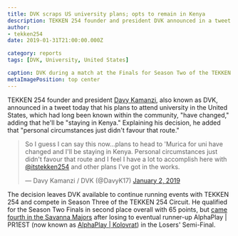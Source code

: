 ```yaml
---
title: DVK scraps US university plans; opts to remain in Kenya
description: TEKKEN 254 founder and president DVK announced in a tweet today that his plans to go to university in the United States, which had long been known within the community, "have changed."
author:
- tekken254
date: 2019-01-31T21:00:00.000Z

category: reports
tags: [DVK, University, United States]

caption: DVK during a match at the Finals for Season Two of the TEKKEN 254 Circuit on 1 September 2018
metaImagePosition: top center
---
```

<p>TEKKEN 254 founder and president <a href="/circuit/tekken/profile.html?id=4092983" target="_blank">Davy Kamanzi</a>, also known as DVK, announced in a tweet today that his plans to attend university in the United States, which had long been known within the community, "have changed," adding that he'll be "staying in Kenya." Explaining his decision, he added that "personal circumstances just didn't favour that route."</p>

<div class="d-none d-lg-flex justify-content-center">
    <blockquote class="twitter-tweet" data-lang="en"><p lang="en" dir="ltr">So I guess I can say this now...plans to head to &#39;Murica for uni have changed and I&#39;ll be staying in Kenya. Personal circumstances just didn&#39;t favour that route and I feel I have a lot to accomplish here with <a href="https://twitter.com/itstekken254?ref_src=twsrc%5Etfw">@itstekken254</a> and other plans I&#39;ve got in the works.</p>&mdash; Davy Kamanzi / DVK (@DavyK17) <a href="https://twitter.com/DavyK17/status/1080382477317881857?ref_src=twsrc%5Etfw">January 2, 2019</a></blockquote>
    <script async src="https://platform.twitter.com/widgets.js" charset="utf-8"></script>
</div>

<p>The decision leaves DVK available to continue running events with TEKKEN 254 and compete in Season Three of the TEKKEN 254 Circuit. He qualified for the Season Two Finals in second place overall with 65 points, but <a href="/news/2018/09/02/savanna-majors" target="_blank">came fourth in the Savanna Majors</a> after losing to eventual runner-up AlphaPlay | PR1EST (now known as <a href="/circuit/tekken/profile.html?id=8665351" target="_blank">AlphaPlay | Kolovrat</a>) in the Losers' Semi-Final.</p>